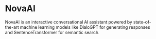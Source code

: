 # NovaAI
NovaAI is an interactive conversational AI assistant powered by state-of-the-art machine learning models like DialoGPT for generating responses and SentenceTransformer for semantic search.

